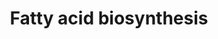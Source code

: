 ---
annotations:
- id: PW:0000029
  parent: classic metabolic pathway
  type: Pathway Ontology
  value: fatty acid biosynthetic pathway
authors:
- Kdahlquist
- MaintBot
- Michiel
- AlexanderPico
- Evelo
- Bassetfrog
- Jildau
- MartijnVanIersel
- Egonw
- Mkutmon
- Fehrhart
- Khanspers
- DeSl
- Eweitz
- LLadeira
citedin:
- link: PMC8200404
  title: Assessing the Contribution of Relative Macrophage Frequencies to Subcutaneous
    Adipose Tissue (2021)
- link: PMC6567466
  title: Predicting instances of pathway ontology classes for pathway integration
    (2019)
- link: PMC6034334
  title: Exploring the cellular network of metabolic flexibility in the adipose tissue
    (2018)
- link: PMC5085087
  title: Long Term Culture of the A549 Cancer Cell Line Promotes Multilamellar Body
    Formation and Differentiation towards an Alveolar Type II Pneumocyte Phenotype
    (2016)
- link: PMC4246458
  title: A network biology workflow to study transcriptomics data of the diabetic
    liver (2014)
description: The production of fatty acids from acetyl-CoA and NADPH through the use
  of enzymes known as fatty acid synthases is referred to as fatty acid synthesis.
  This biological process occurs within the cytoplasm of cells. The majority of acetyl-CoA
  that is transformed into fatty acids originates from carbohydrates through the glycolytic
  pathway.  Proteins on this pathway have targeted assays available via the [https://assays.cancer.gov/available_assays?wp_id=WP357
  CPTAC Assay Portal]
last-edited: 2023-02-04
ndex: d2fd9474-8b5f-11eb-9e72-0ac135e8bacf
organisms:
- Homo sapiens
redirect_from:
- /index.php/Pathway:WP357
- /instance/WP357
- /instance/WP357_r125347
revision: r125347
schema-jsonld:
- '@context': https://schema.org/
  '@id': https://wikipathways.github.io/pathways/WP357.html
  '@type': Dataset
  creator:
    '@type': Organization
    name: WikiPathways
  description: The production of fatty acids from acetyl-CoA and NADPH through the
    use of enzymes known as fatty acid synthases is referred to as fatty acid synthesis.
    This biological process occurs within the cytoplasm of cells. The majority of
    acetyl-CoA that is transformed into fatty acids originates from carbohydrates
    through the glycolytic pathway.  Proteins on this pathway have targeted assays
    available via the [https://assays.cancer.gov/available_assays?wp_id=WP357 CPTAC
    Assay Portal]
  keywords:
  - 3-L-Hydroxyacyl-CoA
  - 3-ketoacyl-CoA
  - ACAA2
  - ACACA
  - ACACB
  - ACAS2
  - ACLY
  - ACSL1
  - ACSL3
  - ACSL4
  - ACSL5
  - ACSL6
  - Acetoacetyl-ACP
  - Acetyl-ACP
  - Acetyl-CoA
  - Acetyl-synthase
  - Acyl-CoA (n+2)
  - Butyryl-ACP
  - Citrate
  - Crotonoyl-ACP
  - DECR1
  - ECH1
  - ECHDC1
  - ECHDC2
  - ECHDC3
  - ECHS1
  - FASN
  - Fatty acyl CoA
  - HADHSC
  - Long-Chain fatty acid
  - MECR
  - Malonyl-ACP
  - Malonyl-CoA
  - Oxaloacetate
  - PC
  - PECR
  - Palmitate
  - Palmitoyl-ACP
  - SCD
  - pyruvate
  license: CC0
  name: Fatty acid biosynthesis
seo: CreativeWork
title: Fatty acid biosynthesis
wpid: WP357
---
